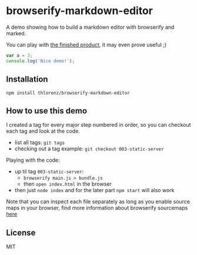 # browserify-markdown-editor

A demo showing how to build a markdown editor with browserify and marked.

You can play with [the finished product](http://thlorenz.github.io/browserify-markdown-editor/), it may even prove
useful ;)

```js
var a = 3;
console.log('Nice demo!');
```

## Installation

    npm install thlorenz/browserify-markdown-editor

## How to use this demo

I created a tag for every major step numbered in order, so you can checkout each tag and look at the code.

- list all tags: `git tags`
- checking out a tag example: `git checkout 003-static-server`

Playing with the code:

- up til tag `003-static-server`: 
  - `browserify main.js > bundle.js`
  - then `open index.html` in the browser
- then just `node index` and for the later part `npm start` will also work

Note that you can inspect each file separately as long as you enable source maps in your browser, find more information
about browserify sourcemaps [here](http://thlorenz.com/blog/browserify-sourcemaps)

## License

MIT
